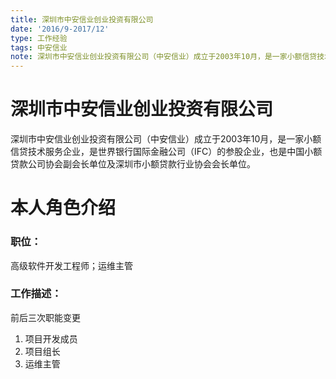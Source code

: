 ```yaml
---
title: 深圳市中安信业创业投资有限公司
date: '2016/9-2017/12'
type: 工作经验
tags: 中安信业
note: 深圳市中安信业创业投资有限公司（中安信业）成立于2003年10月，是一家小额信贷技术服务企业，是世界银行国际金融公司（IFC）的参股企业，也是中国小额贷款公司协会副会长单位及深圳市小额贷款行业协会会长单位。
---
```

# 深圳市中安信业创业投资有限公司

深圳市中安信业创业投资有限公司（中安信业）成立于2003年10月，是一家小额信贷技术服务企业，是世界银行国际金融公司（IFC）的参股企业，也是中国小额贷款公司协会副会长单位及深圳市小额贷款行业协会会长单位。


# 本人角色介绍

### 职位：
高级软件开发工程师；运维主管
### 工作描述：
前后三次职能变更
1. 项目开发成员
2. 项目组长
3. 运维主管